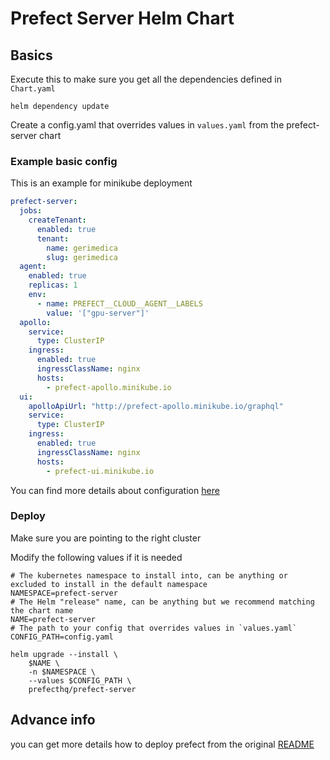 # Prefect Server Helm Chart

## Basics

Execute this to make sure you get all the dependencies defined in `Chart.yaml`

```shell
helm dependency update
```

Create a config.yaml that overrides values in `values.yaml` from the prefect-server chart

### Example basic config

This is an example for minikube deployment

```yaml
prefect-server:
  jobs:
    createTenant:
      enabled: true
      tenant:
        name: gerimedica
        slug: gerimedica
  agent:
    enabled: true
    replicas: 1
    env:
      - name: PREFECT__CLOUD__AGENT__LABELS
        value: '["gpu-server"]'
  apollo:
    service:
      type: ClusterIP
    ingress:
      enabled: true
      ingressClassName: nginx
      hosts:
        - prefect-apollo.minikube.io
  ui:
    apolloApiUrl: "http://prefect-apollo.minikube.io/graphql"
    service:
      type: ClusterIP
    ingress:
      enabled: true
      ingressClassName: nginx
      hosts:
        - prefect-ui.minikube.io
```

You can find more details about configuration [here](ADV_README.md)

### Deploy 

Make sure you are pointing to the right cluster

Modify the following values if it is needed

```shell
# The kubernetes namespace to install into, can be anything or excluded to install in the default namespace
NAMESPACE=prefect-server
# The Helm "release" name, can be anything but we recommend matching the chart name
NAME=prefect-server
# The path to your config that overrides values in `values.yaml`
CONFIG_PATH=config.yaml

helm upgrade --install \
    $NAME \
    -n $NAMESPACE \
    --values $CONFIG_PATH \
    prefecthq/prefect-server
```

## Advance info

you can get more details how to deploy prefect from the original [README](charts%2FREADME.md)